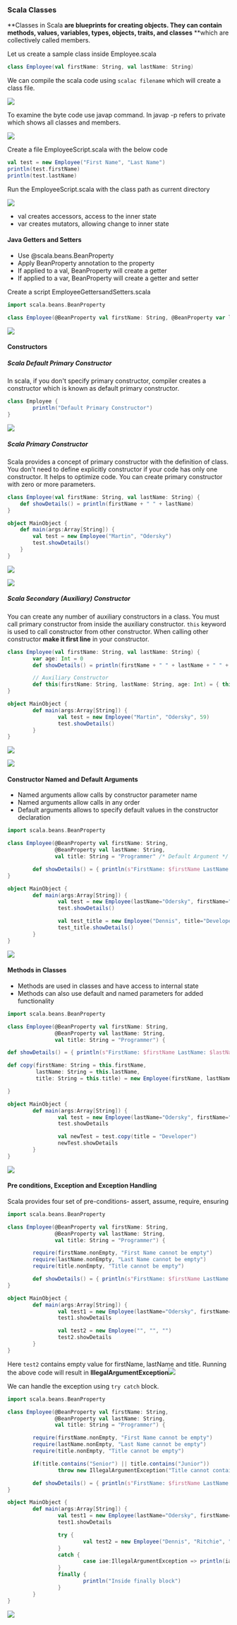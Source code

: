### Scala Classes

**Classes in Scala **are blueprints for creating objects. They can contain methods, values, variables, types, objects, traits, and classes** **which are collectively called members.

Let us create a sample class inside Employee.scala

```scala
class Employee(val firstName: String, val lastName: String)
```

We can compile the scala code using `scalac filename` which will create a class file.

![](/assets/class_compilation.png)

To examine the byte code use javap command. In javap -p refers to private which shows all classes and members.

![](/assets/javap_class.png)

Create a file EmployeeScript.scala with the below code

```scala
val test = new Employee("First Name", "Last Name")
println(test.firstName)
println(test.lastName)
```

Run the EmployeeScript.scala with the class path as current directory

![](/assets/class_output.png)

* val creates accessors, access to the inner state
* var creates mutators, allowing change to inner state

#### Java Getters and Setters

* Use @scala.beans.BeanProperty
* Apply BeanProperty annotation to the property
* If applied to a val, BeanProperty will create a getter
* If applied to a var, BeanProperty will create a getter and setter

Create a script EmployeeGettersandSetters.scala

```scala
import scala.beans.BeanProperty

class Employee(@BeanProperty val firstName: String, @BeanProperty var lastName: String)
```

![](/assets/getters_and_setters.png)

#### Constructors

##### Scala Default Primary Constructor

In scala, if you don't specify primary constructor, compiler creates a constructor which is known as default primary constructor.

```scala
class Employee {
        println("Default Primary Constructor")
}
```

![](/assets/ScalaDefaultPrimaryConstructor.png)

##### Scala Primary Constructor

Scala provides a concept of primary constructor with the definition of class. You don't need to define explicitly constructor if your code has only one constructor. It helps to optimize code. You can create primary constructor with zero or more parameters.

```scala
class Employee(val firstName: String, val lastName: String) {
    def showDetails() = println(firstName + " " + lastName)
}

object MainObject {
    def main(args:Array[String]) {
        val test = new Employee("Martin", "Odersky")
        test.showDetails()
    }
}
```

![](/assets/Scala_Primary_Constructor.png)

![](/assets/Scala_Primary_Constructor_output.png)

##### Scala Secondary \(Auxiliary\) Constructor

You can create any number of auxiliary constructors in a class. You must call primary constructor from inside the auxiliary constructor. `this` keyword is used to call constructor from other constructor. When calling other constructor **make it first line** in your constructor.

```scala
class Employee(val firstName: String, val lastName: String) {
        var age: Int = 0
        def showDetails() = println(firstName + " " + lastName + " " + age)

        // Auxiliary Constructor
        def this(firstName: String, lastName: String, age: Int) = { this(firstName, lastName); this.age = age }
}

object MainObject {
        def main(args:Array[String]) {
                val test = new Employee("Martin", "Odersky", 59)
                test.showDetails()
        }
}
```

![](/assets/Scala_Auxiliary_Constructor.png)

![](/assets/Scala_Auxiliary_Constructor_output.png)

#### Constructor Named and Default Arguments

* Named arguments allow calls by constructor parameter name
* Named arguments allow calls in any order
* Default arguments allows to specify default values in the constructor declaration

```scala
import scala.beans.BeanProperty

class Employee(@BeanProperty val firstName: String,
               @BeanProperty val lastName: String,
               val title: String = "Programmer" /* Default Argument */ ) {

        def showDetails() = { println(s"FirstName: $firstName LastName: $lastName Title: $title") }
}

object MainObject {
        def main(args:Array[String]) {
                val test = new Employee(lastName="Odersky", firstName="Martin") // Named Arguments
                test.showDetails()

                val test_title = new Employee("Dennis", title="Developer", lastName="Ritchie")
                test_title.showDetails()
        }
}
```

![](/assets/Constructor_Default_and_Named_Arguments_output.png)

#### Methods in Classes

* Methods are used in classes and have access to internal state
* Methods can also use default and named parameters for added functionality

```scala
import scala.beans.BeanProperty

class Employee(@BeanProperty val firstName: String,
               @BeanProperty val lastName: String,
               val title: String = "Programmer") {

def showDetails() = { println(s"FirstName: $firstName LastName: $lastName Title: $title") }

def copy(firstName: String = this.firstName,
         lastName: String = this.lastName,
         title: String = this.title) = new Employee(firstName, lastName, title)

}

object MainObject {
        def main(args:Array[String]) {
                val test = new Employee(lastName="Odersky", firstName="Martin")
                test.showDetails

                val newTest = test.copy(title = "Developer")
                newTest.showDetails
        }
}
```

![](/assets/Methods_in_Classes_output.png)

#### Pre conditions, Exception and Exception Handling

Scala provides four set of pre-conditions- assert, assume, require, ensuring

```scala
import scala.beans.BeanProperty

class Employee(@BeanProperty val firstName: String,
               @BeanProperty val lastName: String,
               val title: String = "Programmer") {

        require(firstName.nonEmpty, "First Name cannot be empty")
        require(lastName.nonEmpty, "Last Name cannot be empty")
        require(title.nonEmpty, "Title cannot be empty")

        def showDetails() = { println(s"FirstName: $firstName LastName: $lastName Title: $title") }
}

object MainObject {
        def main(args:Array[String]) {
                val test1 = new Employee(lastName="Odersky", firstName="Martin")
                test1.showDetails

                val test2 = new Employee("", "", "")
                test2.showDetails
        }
}
```

Here `test2` contains empty value for firstName, lastName and title. Running the above code will result in **IllegalArgumentException**![](/assets/preconditions_require_output.png)

We can handle the exception using `try catch` block.

```scala
import scala.beans.BeanProperty

class Employee(@BeanProperty val firstName: String,
               @BeanProperty val lastName: String,
               val title: String = "Programmer") {

        require(firstName.nonEmpty, "First Name cannot be empty")
        require(lastName.nonEmpty, "Last Name cannot be empty")
        require(title.nonEmpty, "Title cannot be empty")

        if(title.contains("Senior") || title.contains("Junior"))
                throw new IllegalArgumentException("Title cannot contain Junior or Senior")

        def showDetails() = { println(s"FirstName: $firstName LastName: $lastName Title: $title") }
}

object MainObject {
        def main(args:Array[String]) {
                val test1 = new Employee(lastName="Odersky", firstName="Martin")
                test1.showDetails

                try {
                        val test2 = new Employee("Dennis", "Ritchie", "Senior Programmer")
                }
                catch {
                        case iae:IllegalArgumentException => println(iae.getMessage)
                }
                finally {
                        println("Inside finally block")
                }
        }
}
```

![](/assets/Exception_Handling_Output.png)


